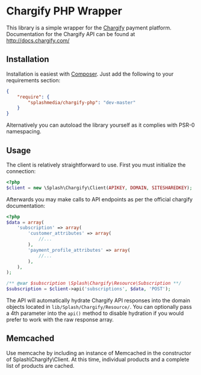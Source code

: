 Chargify PHP Wrapper
===

This library is a simple wrapper for the [Chargify](http://chargify.com/) payment platform. Documentation for the Chargify API can be found at http://docs.chargify.com/

Installation
---

Installation is easiest with [Composer](http://getcomposer.org/). Just add the following to your requirements section:

```json
{
    "require": {
        "splashmedia/chargify-php": "dev-master"
    }
}
```

Alternatively you can autoload the library yourself as it complies with PSR-0 namespacing.

Usage
---

The client is relatively straightforward to use. First you must initialize the connection:

```php
<?php
$client = new \Splash\Chargify\Client(APIKEY, DOMAIN, SITESHAREDKEY);
```

Afterwards you may make calls to API endpoints as per the official chargify documentation:

```php
<?php
$data = array(
    'subscription' => array(
        'customer_attributes' => array(
            //...
        ),
        'payment_profile_attributes' => array(
            //...
        ),
    ),
);

/** @var $subscription \Splash\Chargify\Resource\Subscription **/
$subscription = $client->api('subscriptions', $data, 'POST');
```

The API will automatically hydrate Chargify API responses into the domain objects located in `lib/Splash/Chargify/Resource/`. You can optionally pass a 4th parameter into the `api()` method to disable hydration if you would prefer to work with the raw response array.

Memcached
---

Use memcache by including an instance of Memcached in the constructor of Splash\Chargify\Client. At this time, individual products and a complete list of products are cached.
